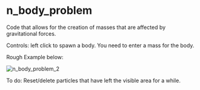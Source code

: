 # n_body_problem
Code that allows for the creation of masses that are affected by gravitational forces.

Controls:
left click to spawn a body. You need to enter a mass for the body.



Rough Example below:

![n_body_problem_2](https://github.com/user-attachments/assets/77a8831c-70b7-42ec-a25e-5927a05b8a53)




To do:
Reset/delete particles that have left the visible area for a while.
